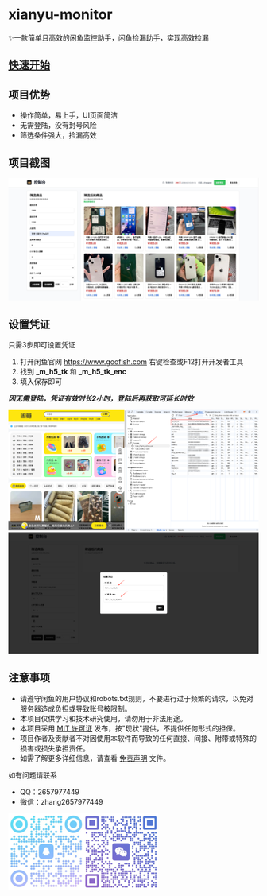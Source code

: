 # xianyu-monitor
✨一款简单且高效的闲鱼监控助手，闲鱼捡漏助手，实现高效捡漏

## [快速开始](https://xianyu.wuyoujobs.com/)

## 项目优势

+ 操作简单，易上手，UI页面简洁
+ 无需登陆，没有封号风险
+ 筛选条件强大，捡漏高效

## 项目截图

![](https://raw.githubusercontent.com/zhang2657977442/MyPicGo/refs/heads/master/goofish-monitor/goofish1.png)

## 设置凭证

只需3步即可设置凭证
1. 打开闲鱼官网 https://www.goofish.com 右键检查或F12打开开发者工具
2. 找到 **_m_h5_tk** 和 **_m_h5_tk_enc**
3. 填入保存即可

***因无需登陆，凭证有效时长2小时，登陆后再获取可延长时效***

![](https://raw.githubusercontent.com/zhang2657977442/MyPicGo/refs/heads/master/goofish-monitor/goofish2.png)
![](https://raw.githubusercontent.com/zhang2657977442/MyPicGo/refs/heads/master/goofish-monitor/goofish3.png)

## 注意事项
+ 请遵守闲鱼的用户协议和robots.txt规则，不要进行过于频繁的请求，以免对服务器造成负担或导致账号被限制。
+ 本项目仅供学习和技术研究使用，请勿用于非法用途。
+ 本项目采用 [MIT 许可证](https://github.com/zhang2657977442/xianyu-monitor/blob/master/LICENSE) 发布，按"现状"提供，不提供任何形式的担保。
+ 项目作者及贡献者不对因使用本软件而导致的任何直接、间接、附带或特殊的损害或损失承担责任。
+ 如需了解更多详细信息，请查看 [免责声明](https://github.com/zhang2657977442/xianyu-monitor/blob/master/DISCLAIMER.md) 文件。


如有问题请联系
+ QQ：2657977449 
+ 微信：zhang2657977449
  
<img src="https://github.com/zhang2657977442/MyPicGo/blob/master/other/qq.jpg?raw=true" alt="" width="30%"><img src="https://github.com/zhang2657977442/MyPicGo/blob/master/other/wechat.jpg?raw=true" alt="" width="30%">
